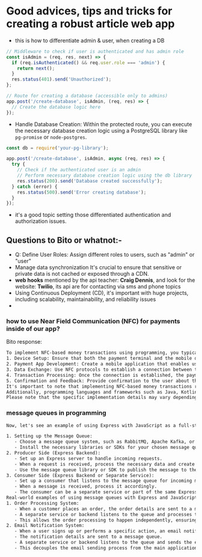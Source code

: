 # Good advices, tips and tricks for creating a robust article web app

- this is how to differentiate admin & user, when creating a DB

```js
// Middleware to check if user is authenticated and has admin role
const isAdmin = (req, res, next) => {
  if (req.isAuthenticated() && req.user.role === 'admin') {
    return next();
  }
  res.status(401).send('Unauthorized');
};

// Route for creating a database (accessible only to admins)
app.post('/create-database', isAdmin, (req, res) => {
  // Create the database logic here
});
```

- Handle Database Creation: Within the protected route, you can execute the necessary database creation logic using a PostgreSQL library like `pg-promise` or `node-postgres`.

```javascript
const db = require('your-pg-library');

app.post('/create-database', isAdmin, async (req, res) => {
  try {
    // Check if the authenticated user is an admin
    // Perform necessary database creation logic using the db library
    res.status(200).send('Database created successfully');
  } catch (error) {
    res.status(500).send('Error creating database');
  }
});
```

- it's a good topic setting those differentiated authentication and authorization issues.

## Questions to Bito or whatnot:-

- Q: Define User Roles: Assign different roles to users, such as "admin" or "user"
- Manage data synchronization
It's crucial to ensure that sensitive or private data is not cached or exposed through a CDN.
- **web hooks** mentioned by the api teacher: **Craig Dennis**, and look for the website: **Twilio**, its api are for contacting via sms and phone topics
- Using Continuous Deployment (CD), it's important with huge projects, including scalability, maintainability, and reliability issues
- 

### how to use Near Field Communication (NFC) for payments inside of our app?

Bito response:

```txt
To implement NFC-based money transactions using programming, you typically need to consider the following steps:
1. Device Setup: Ensure that both the payment terminal and the mobile device support NFC functionality and have it enabled.
2. Payment App Development: Create a mobile application that enables users to initiate and complete payment transactions. This app should have the necessary security measures, such as encryption and authentication, to ensure secure transactions.
3. Data Exchange: Use NFC protocols to establish a connection between the mobile device and the payment terminal. This involves exchanging data, such as transaction details and payment credentials, securely between the two devices.
4. Transaction Processing: Once the connection is established, the payment terminal processes the transaction by verifying the payment credentials and deducting the appropriate amount from the user's account. This step may involve integration with payment gateways or financial institutions.
5. Confirmation and Feedback: Provide confirmation to the user about the successful completion of the transaction. This can include displaying transaction details, sending receipts, or updating account balances.
It's important to note that implementing NFC-based money transactions requires adherence to security standards and compliance with payment industry regulations. Therefore, it is advisable to consult relevant documentation, guidelines, and APIs provided by payment service providers or financial institutions to ensure compliance and security.
Additionally, programming languages and frameworks such as Java, Kotlin, Swift, or frameworks like React Native, Xamarin, or Flutter can be used to develop the mobile application for NFC-based money transactions.
Please note that the specific implementation details may vary depending on the platform, payment provider, and programming language you choose. It is recommended to refer to the documentation and resources provided by your chosen platform or payment service provider for more detailed guidance.
```

### message queues in programming

```txt
Now, let's see an example of using Express with JavaScript as a full-stack production project with a message queue.

1. Setting up the Message Queue:
   - Choose a message queue system, such as RabbitMQ, Apache Kafka, or AWS SQS.
   - Install the necessary libraries or SDKs for your chosen message queue system.
2. Producer Side (Express Backend):
   - Set up an Express server to handle incoming requests.
   - When a request is received, process the necessary data and create a message.
   - Use the message queue library or SDK to publish the message to the queue.
3. Consumer Side (Express Backend or Separate Service):
   - Set up a consumer that listens to the message queue for incoming messages.
   - When a message is received, process it accordingly.
   - The consumer can be a separate service or part of the same Express backend.
Real-world examples of using message queues with Express and JavaScript can include:
1. Order Processing System:
   - When a customer places an order, the order details are sent to a message queue.
   - A separate service or backend listens to the queue and processes the order asynchronously.
   - This allows the order processing to happen independently, ensuring scalability and fault tolerance.
2. Email Notification System:
   - When a user signs up or performs a specific action, an email notification is triggered.
   - The notification details are sent to a message queue.
   - A separate service or backend listens to the queue and sends the email notifications asynchronously.
   - This decouples the email sending process from the main application, improving performance and reliability.
```